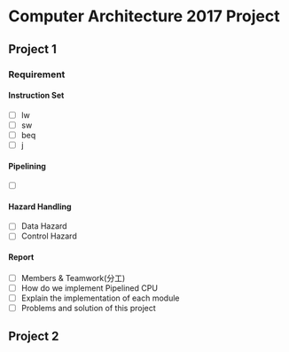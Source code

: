 # Computer Architecture 2017 Project

## Project 1

### Requirement

#### Instruction Set

- [ ] lw
- [ ] sw
- [ ] beq
- [ ] j

#### Pipelining

- [ ] ​

#### Hazard Handling

- [ ] Data Hazard
- [ ] Control Hazard

#### Report

- [ ] Members & Teamwork(分工)
- [ ] How do we implement Pipelined CPU
- [ ] Explain the implementation of each module
- [ ] Problems and solution of this project

## Project 2